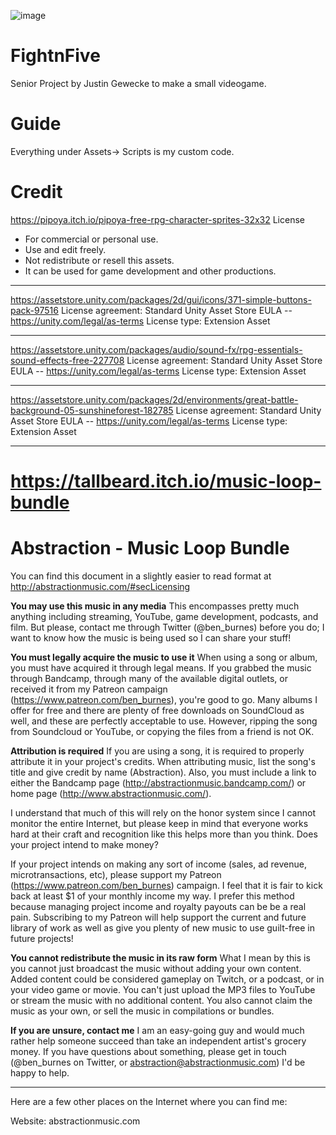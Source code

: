 ![image](https://user-images.githubusercontent.com/3673861/200207791-c0b5b85d-ce3b-4db3-9796-7fe6905531e9.png)
# FightnFive
Senior Project by Justin Gewecke to make a small videogame.

# Guide
Everything under Assets-> Scripts is my custom code.

# Credit
https://pipoya.itch.io/pipoya-free-rpg-character-sprites-32x32
License
- For commercial or personal use.
- Use and edit freely.
- Not redistribute or resell this assets.
- It can be used for game development and other productions.

----------------------------------------------------------------------------------------------
https://assetstore.unity.com/packages/2d/gui/icons/371-simple-buttons-pack-97516
License agreement: Standard Unity Asset Store EULA -- https://unity.com/legal/as-terms
License type: Extension Asset

----------------------------------------------------------------------------------------------

https://assetstore.unity.com/packages/audio/sound-fx/rpg-essentials-sound-effects-free-227708
License agreement: Standard Unity Asset Store EULA -- https://unity.com/legal/as-terms
License type: Extension Asset

----------------------------------------------------------------------------------------------

https://assetstore.unity.com/packages/2d/environments/great-battle-background-05-sunshineforest-182785
License agreement: Standard Unity Asset Store EULA -- https://unity.com/legal/as-terms
License type: Extension Asset

----------------------------------------------------------------------------------------------

https://tallbeard.itch.io/music-loop-bundle
===============================
Abstraction - Music Loop Bundle
===============================

You can find this document in a slightly easier to read format at http://abstractionmusic.com/#secLicensing


**You may use this music in any media**
This encompasses pretty much anything including streaming, YouTube, game development, podcasts, and film. But please, contact me through Twitter (@ben_burnes) before you do; I want to know how the music is being used so I can share your stuff!


**You must legally acquire the music to use it**
When using a song or album, you must have acquired it through legal means. If you grabbed the music through Bandcamp, through many of the available digital outlets, or received it from my Patreon campaign (https://www.patreon.com/ben_burnes), you're good to go. Many albums I offer for free and there are plenty of free downloads on SoundCloud as well, and these are perfectly acceptable to use. However, ripping the song from Soundcloud or YouTube, or copying the files from a friend is not OK.


**Attribution is required**
If you are using a song, it is required to properly attribute it in your project's credits. When attributing music, list the song's title and give credit by name (Abstraction). Also, you must include a link to either the Bandcamp page (http://abstractionmusic.bandcamp.com/) or home page (http://www.abstractionmusic.com/).

I understand that much of this will rely on the honor system since I cannot monitor the entire Internet, but please keep in mind that everyone works hard at their craft and recognition like this helps more than you think.
Does your project intend to make money?

If your project intends on making any sort of income (sales, ad revenue, microtransactions, etc), please support my Patreon (https://www.patreon.com/ben_burnes) campaign. I feel that it is fair to kick back at least $1 of your monthly income my way. I prefer this method because managing project income and royalty payouts can be be a real pain. Subscribing to my Patreon will help support the current and future library of work as well as give you plenty of new music to use guilt-free in future projects!


**You cannot redistribute the music in its raw form**
What I mean by this is you cannot just broadcast the music without adding your own content. Added content could be considered gameplay on Twitch, or a podcast, or in your video game or movie. You can't just upload the MP3 files to YouTube or stream the music with no additional content. You also cannot claim the music as your own, or sell the music in compilations or bundles.


**If you are unsure, contact me**
I am an easy-going guy and would much rather help someone succeed than take an independent artist's grocery money. If you have questions about something, please get in touch (@ben_burnes on Twitter, or abstraction@abstractionmusic.com) I'd be happy to help.

-----

Here are a few other places on the Internet where you can find me:

Website:    abstractionmusic.com
